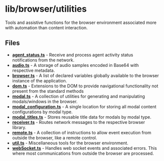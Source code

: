 # lib/browser/utilities
Tools and assistive functions for the browser environment associated more with automation than content interaction.

## Files
<!-- Do not edit below this line.  Contents dynamically populated. -->

* **[agent_status.ts](agent_status.ts)**               - Receive and process agent activity status notifications from the network.
* **[audio.ts](audio.ts)**                             - A storage of audio samples encoded in Base64 with respective metadata.
* **[browser.ts](browser.ts)**                         - A list of declared variables globally available to the browser instance of the application.
* **[dom.ts](dom.ts)**                                 - Extensions to the DOM to provide navigational functionality not present from the standard methods
* **[modal.ts](modal.ts)**                             - A collection of utilities for generating and manipulating modals/windows in the browser.
* **[modal_configuration.ts](modal_configuration.ts)** - A single location for storing all modal content configurations by modal type.
* **[modal_titles.ts](modal_titles.ts)**               - Stores reusable title data for modals by modal type.
* **[receiver.ts](receiver.ts)**                       - Routes network messages to the respective browser library.
* **[remote.ts](remote.ts)**                           - A collection of instructions to allow event execution from outside the browser, like a remote control.
* **[util.ts](util.ts)**                               - Miscellaneous tools for the browser environment.
* **[webSocket.ts](webSocket.ts)**                     - Handles web socket events and associated errors. This where most communications from outside the browser are processed.